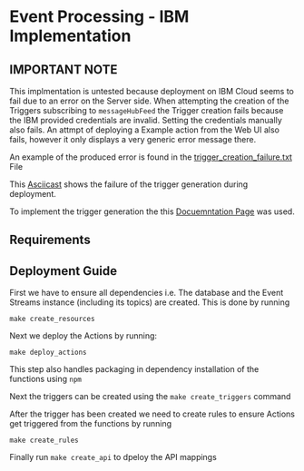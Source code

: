 # Event Processing - IBM Implementation

## IMPORTANT NOTE

This implmentation is untested because deployment on IBM Cloud seems to fail due to an error on the Server side.
When attempting the creation of the Triggers subscribing to `messageHubFeed` the Trigger creation fails because the IBM
provided credentials are invalid. Setting the credentials manually also fails. An attmpt of deploying a Example action from the Web UI also fails, however it only displays a very generic error message there.

An example of the produced error is found in the [trigger_creation_failure.txt](trigger_creation_failure.txt) File

This [Asciicast](https://asciinema.org/a/6RpwJ3FTCbuuRe6n3olUfr18r) shows the failure of the trigger generation during deployment.

To implement the trigger generation the this [Docuemntation Page](https://cloud.ibm.com/docs/openwhisk?topic=cloud-functions-pkg_event_streams#eventstreams_pkg) was used.

## Requirements

## Deployment Guide

First we have to ensure all dependencies i.e. The database and the Event Streams instance (including its topics) are created. This is done by running

```
make create_resources
```

Next we deploy the Actions by running:
```
make deploy_actions
```

This step also handles packaging in dependency installation of the functions using `npm`

Next the triggers can be created using the `make create_triggers` command

After the trigger has been created we need to create rules to ensure Actions get triggered from the functions by running
```
make create_rules
```

Finally run `make create_api` to dpeloy the API mappings